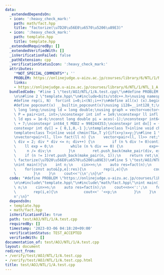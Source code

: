 ```yaml
---
data:
  _extendedDependsOn:
  - icon: ':heavy_check_mark:'
    path: math/fact.hpp
    title: "factorize(\u7D20\u56E0\u6570\u5206\u89E3)"
  - icon: ':heavy_check_mark:'
    path: template.hpp
    title: template.hpp
  _extendedRequiredBy: []
  _extendedVerifiedWith: []
  _isVerificationFailed: false
  _pathExtension: cpp
  _verificationStatusIcon: ':heavy_check_mark:'
  attributes:
    '*NOT_SPECIAL_COMMENTS*': ''
    PROBLEM: https://onlinejudge.u-aizu.ac.jp/courses/library/6/NTL/1/NTL_1_A
    links:
    - https://onlinejudge.u-aizu.ac.jp/courses/library/6/NTL/1/NTL_1_A
  bundledCode: "#line 1 \"test/AOJ/NTL/1/A.test.cpp\"\n#define PROBLEM \"https://onlinejudge.u-aizu.ac.jp/courses/library/6/NTL/1/NTL_1_A\"\
    \n\n#line 2 \"template.hpp\"\n#include<bits/stdc++.h>\nusing namespace std;\n\
    #define rep(i, N)  for(int i=0;i<(N);i++)\n#define all(x) (x).begin(),(x).end()\n\
    #define popcount(x) __builtin_popcount(x)\nusing i128=__int128_t;\nusing ll =\
    \ long long;\nusing ld = long double;\nusing graph = vector<vector<int>>;\nusing\
    \ P = pair<int, int>;\nconstexpr int inf = 1e9;\nconstexpr ll infl = 1e18;\nconstexpr\
    \ ld eps = 1e-6;\nconst long double pi = acos(-1);\nconstexpr int64_t MOD = 1e9\
    \ + 7;\nconstexpr int64_t MOD2 = 998244353;\nconstexpr int dx[] = { 1,0,-1,0 };\n\
    constexpr int dy[] = { 0,1,0,-1 };\ntemplate<class T>inline void chmax(T&x,T y){if(x<y)x=y;}\n\
    template<class T>inline void chmin(T&x,T y){if(x>y)x=y;}\n#line 1 \"math/fact.hpp\"\
    \nvector<pair<ll, ll>> fact(ll n) {\n    vector<pair<ll, ll>> ret;\n    for (ll\
    \ div = 2; div * div <= n; div++) {\n        if (n % div != 0)continue;\n    \
    \    ll exp = 0;\n        while (n % div == 0) {\n            exp++;\n       \
    \     n /= div;\n        }\n        ret.push_back(make_pair(div, exp));\n    }\n\
    \    if (n != 1)ret.push_back(make_pair(n, 1));\n    return ret;\n}\n///@brief\
    \ factorize(\u7D20\u56E0\u6570\u5206\u89E3)\n#line 5 \"test/AOJ/NTL/1/A.test.cpp\"\
    \nint main(){\n    int n;\n    cin>>n;\n    auto res=fact(n);\n    cout<<n<<':';\n\
    \    for(const auto&[p,e]:res){\n        rep(i,e){\n            cout<<' '<<p;\n\
    \        }\n    }\n    cout<<'\\n';\n}\n"
  code: "#define PROBLEM \"https://onlinejudge.u-aizu.ac.jp/courses/library/6/NTL/1/NTL_1_A\"\
    \n\n#include\"template.hpp\"\n#include\"math/fact.hpp\"\nint main(){\n    int\
    \ n;\n    cin>>n;\n    auto res=fact(n);\n    cout<<n<<':';\n    for(const auto&[p,e]:res){\n\
    \        rep(i,e){\n            cout<<' '<<p;\n        }\n    }\n    cout<<'\\\
    n';\n}"
  dependsOn:
  - template.hpp
  - math/fact.hpp
  isVerificationFile: true
  path: test/AOJ/NTL/1/A.test.cpp
  requiredBy: []
  timestamp: '2023-03-06 04:18:20+09:00'
  verificationStatus: TEST_ACCEPTED
  verifiedWith: []
documentation_of: test/AOJ/NTL/1/A.test.cpp
layout: document
redirect_from:
- /verify/test/AOJ/NTL/1/A.test.cpp
- /verify/test/AOJ/NTL/1/A.test.cpp.html
title: test/AOJ/NTL/1/A.test.cpp
---
```

